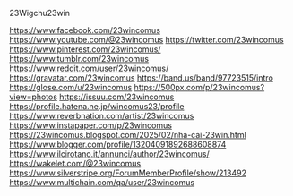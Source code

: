 23Wigchu23win


<a href="https://www.facebook.com/23wincomus">https://www.facebook.com/23wincomus</a>
<a href="https://www.youtube.com/@23wincomus">https://www.youtube.com/@23wincomus</a>
<a href="https://twitter.com/23wincomus">https://twitter.com/23wincomus</a>
<a href="https://www.pinterest.com/23wincomus/">https://www.pinterest.com/23wincomus/</a>
<a href="https://www.tumblr.com/23wincomus">https://www.tumblr.com/23wincomus</a>
<a href="https://www.reddit.com/user/23wincomus/">https://www.reddit.com/user/23wincomus/</a>
<a href="https://gravatar.com/23wincomus">https://gravatar.com/23wincomus</a>
<a href="https://band.us/band/97723515/intro">https://band.us/band/97723515/intro</a>
<a href="https://glose.com/u/23wincomus">https://glose.com/u/23wincomus</a>
<a href="https://500px.com/p/23wincomus?view=photos">https://500px.com/p/23wincomus?view=photos</a>
<a href="https://issuu.com/23wincomus">https://issuu.com/23wincomus</a>
<a href="https://profile.hatena.ne.jp/wincomus23/profile">https://profile.hatena.ne.jp/wincomus23/profile</a>
<a href="https://www.reverbnation.com/artist/23wincomus">https://www.reverbnation.com/artist/23wincomus</a>
<a href="https://www.instapaper.com/p/23wincomus">https://www.instapaper.com/p/23wincomus</a>
<a href="https://23wincomus.blogspot.com/2025/02/nha-cai-23win.html">https://23wincomus.blogspot.com/2025/02/nha-cai-23win.html</a>
<a href="https://www.blogger.com/profile/13204091892688608874">https://www.blogger.com/profile/13204091892688608874</a>
<a href="https://www.ilcirotano.it/annunci/author/23wincomus/">https://www.ilcirotano.it/annunci/author/23wincomus/</a>
<a href="https://wakelet.com/@23wincomus">https://wakelet.com/@23wincomus</a>
<a href="https://www.silverstripe.org/ForumMemberProfile/show/213492">https://www.silverstripe.org/ForumMemberProfile/show/213492</a>
<a href="https://www.multichain.com/qa/user/23wincomus">https://www.multichain.com/qa/user/23wincomus</a>